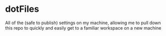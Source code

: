 # dotFiles
All of the (safe to publish) settings on my machine, allowing me to pull down this repo to quickly and easily get to a familiar workspace on a new machine
